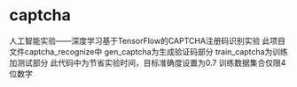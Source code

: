 # captcha
人工智能实验——深度学习基于TensorFlow的CAPTCHA注册码识别实验
此项目文件captcha_recognize中 
gen_captcha为生成验证码部分
train_captcha为训练加测试部分 此代码中为节省实验时间，目标准确度设置为0.7 训练数据集合仅限4位数字

